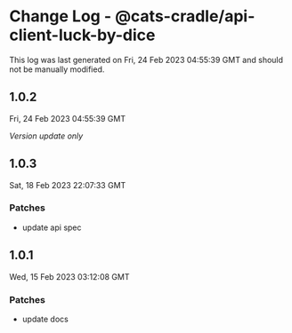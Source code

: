 # Change Log - @cats-cradle/api-client-luck-by-dice

This log was last generated on Fri, 24 Feb 2023 04:55:39 GMT and should not be manually modified.

## 1.0.2
Fri, 24 Feb 2023 04:55:39 GMT

_Version update only_

## 1.0.3
Sat, 18 Feb 2023 22:07:33 GMT

### Patches

- update api spec

## 1.0.1
Wed, 15 Feb 2023 03:12:08 GMT

### Patches

- update docs

